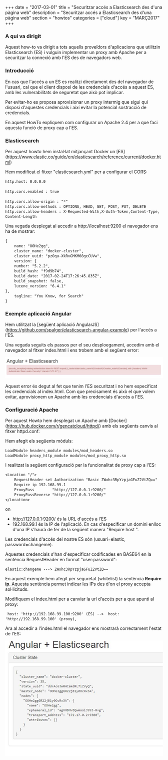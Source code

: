+++
date        = "2017-03-01"
title       = "Securitzar accés a Elasticsearch des d'una pàgina web"
description = "Securitzar accés a Elasticsearch des d'una pàgina web"
section     = "howtos"
categories  = ["cloud"]
key         = "MARÇ2017"
+++

### A qui va dirigit

Aquest how-to va dirigit a tots aquells proveïdors d'aplicacions que utilitzin Elasticsearch (ES) i vulguin implementar un proxy amb Apache per a securitzar la connexió amb l'ES des de navegadors web.

### Introducció

En cas que l'accés a un ES es realitzi directament des del navegador de l'usuari, cal que el client disposi de les credencials d'accés a aquest ES, amb les vulnerabilitats de seguretat que això pot implicar.

Per evitar-ho es proposa aprovisionar un proxy intermig que sigui qui disposi d'aquestes credencials i així evitar la potencial sostracció de credencials.

En aquest HowTo expliquem com configurar un Apache 2.4 per a que faci aquesta funció de proxy cap a l'ES.

### Elasticsearch

Per aquest howto hem instal·lat mitjançant Docker un [ES] (https://www.elastic.co/guide/en/elasticsearch/reference/current/docker.html)

Hem modificat el fitxer "elasticsearch.yml" per a configurar el CORS:

	http.host: 0.0.0.0

	http.cors.enabled : true
	 
	http.cors.allow-origin : "*"
	http.cors.allow-methods : OPTIONS, HEAD, GET, POST, PUT, DELETE
	http.cors.allow-headers : X-Requested-With,X-Auth-Token,Content-Type, Content-Length

Una vegada desplegat al accedir a http://localhost:9200 el navegador ens ha de mostrar:

	{
		name: "OOHe2gg",
		cluster_name: "docker-cluster",
		cluster_uuid: "pzOqu-XkRvGMKM08gcCUVw",
		version: {
		number: "5.2.2",
		build_hash: "f9d9b74",
		build_date: "2017-02-24T17:26:45.835Z",
		build_snapshot: false,
		lucene_version: "6.4.1"
	},
		tagline: "You Know, for Search"
	}
	
### Exemple aplicació Angular

Hem utilitzat la [següent aplicació AngularJS] (https://github.com/spalger/elasticsearch-angular-example) per l'accés a l'ES.

Una vegada seguits els passos per el seu desploegament, accedim amb el navegador al fitxer index.html i ens trobem amb el següent error:

![](/related/canigo/howto/imatges/20170301.JPG)

Aquest error és degut al fet que tenim l'ES securitzat i no hem especificat les credencials al index.html. Com que precisament és això el que volem evitar, aprovisionem un Apache amb les credencials d'accés a l'ES.

### Configuració Apache

Per aquest Howto hem desplegat un Apache amb [Docker] (https://hub.docker.com/r/gencatcloud/httpd/) amb els següents canvis al fitxer httpd.conf:

Hem afegit els següents mòduls:
	
	LoadModule headers_module modules/mod_headers.so
	LoadModule proxy_http_module modules/mod_proxy_http.so
	
I realitzat la següent configuració per la funcionalitat de proxy cap a l'ES:

	<Location "/">
		RequestHeader set Authorization "Basic ZWxhc3RpYzpjaGFuZ2VtZQ=="
		Require ip 192.168.99.1
		ProxyPass        "http://127.0.0.1:9200/"
		ProxyPassReverse "http://127.0.0.1:9200/"
	</Location>

on
* http://127.0.0.1:9200/ és la URL d'accés a l'ES
* 192.168.99.1 és la IP de l'aplicació. En cas d'especificar un domini enlloc d'una IP s'haurà de fer de la següent manera "Require host <domini>".

Les credencials d'accés del nostre ES són (usuari=elastic, password=changeme).

Aquestes credencials s'han d'especificar codificades en BASE64 en la sentència RequestHeader en format "user:password":

	elastic:changeme ---> ZWxhc3RpYzpjaGFuZ2VtZQ==
	
En aquest exemple hem afegit per seguretat (whitelist) la sentència **Require ip**. Aquesta sentència permet indicar les IPs des d'on el proxy accepta sol·licituds.
	
Modifiquem el index.html per a canviar la url d'accés per a que apunti al proxy:

	 host: 'http://192.168.99.100:9200' (ES) -->  host: 'http://192.168.99.100' (proxy),
	 
Ara al accedir a l'index.html el navegador ens mostrarà correctament l'estat de l'ES:

![](/related/canigo/howto/imatges/20170302.JPG)
